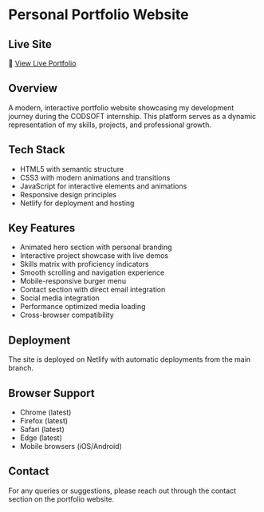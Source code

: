 # Personal Portfolio Website

## Live Site
🚀 [View Live Portfolio](https://endearing-dolphin-67b04d.netlify.app/)

## Overview
A modern, interactive portfolio website showcasing my development journey during the CODSOFT internship. This platform serves as a dynamic representation of my skills, projects, and professional growth.

## Tech Stack
- HTML5 with semantic structure
- CSS3 with modern animations and transitions
- JavaScript for interactive elements and animations
- Responsive design principles
- Netlify for deployment and hosting

## Key Features
- Animated hero section with personal branding
- Interactive project showcase with live demos
- Skills matrix with proficiency indicators
- Smooth scrolling and navigation experience
- Mobile-responsive burger menu
- Contact section with direct email integration
- Social media integration
- Performance optimized media loading
- Cross-browser compatibility


## Deployment
The site is deployed on Netlify with automatic deployments from the main branch.

## Browser Support
- Chrome (latest)
- Firefox (latest)
- Safari (latest)
- Edge (latest)
- Mobile browsers (iOS/Android)

## Contact
For any queries or suggestions, please reach out through the contact section on the portfolio website.
